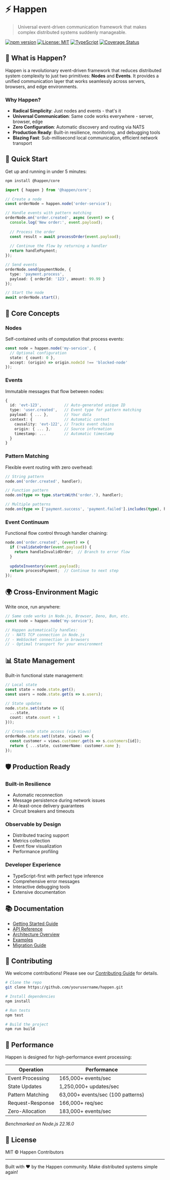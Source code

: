 # ⚡️ Happen

> Universal event-driven communication framework that makes complex distributed systems suddenly manageable.

[![npm version](https://img.shields.io/npm/v/@happen/core.svg)](https://www.npmjs.com/package/@happen/core)
[![License: MIT](https://img.shields.io/badge/License-MIT-blue.svg)](https://opensource.org/licenses/MIT)
[![TypeScript](https://img.shields.io/badge/%3C%2F%3E-TypeScript-blue.svg)](https://www.typescriptlang.org/)
[![Coverage Status](https://img.shields.io/codecov/c/github/yourusername/happen.svg)](https://codecov.io/gh/yourusername/happen)

## 🎯 What is Happen?

Happen is a revolutionary event-driven framework that reduces distributed system complexity to just two primitives: **Nodes** and **Events**. It provides a unified communication layer that works seamlessly across servers, browsers, and edge environments.

### Why Happen?

- **Radical Simplicity**: Just nodes and events - that's it
- **Universal Communication**: Same code works everywhere - server, browser, edge
- **Zero Configuration**: Automatic discovery and routing via NATS
- **Production Ready**: Built-in resilience, monitoring, and debugging tools
- **Blazing Fast**: Sub-millisecond local communication, efficient network transport

## 🚀 Quick Start

Get up and running in under 5 minutes:

```bash
npm install @happen/core
```

```typescript
import { happen } from '@happen/core';

// Create a node
const orderNode = happen.node('order-service');

// Handle events with pattern matching
orderNode.on('order.created', async (event) => {
  console.log('New order:', event.payload);
  
  // Process the order
  const result = await processOrder(event.payload);
  
  // Continue the flow by returning a handler
  return handlePayment;
});

// Send events
orderNode.send(paymentNode, {
  type: 'payment.process',
  payload: { orderId: '123', amount: 99.99 }
});

// Start the node
await orderNode.start();
```

## 🎨 Core Concepts

### Nodes
Self-contained units of computation that process events:

```typescript
const node = happen.node('my-service', {
  // Optional configuration
  state: { count: 0 },
  accept: (origin) => origin.nodeId !== 'blocked-node'
});
```

### Events
Immutable messages that flow between nodes:

```typescript
{
  id: 'evt-123',          // Auto-generated unique ID
  type: 'user.created',   // Event type for pattern matching
  payload: { ... },       // Your data
  context: {              // Automatic context
    causality: 'evt-122', // Tracks event chains
    origin: { ... },      // Source information
    timestamp: ...        // Automatic timestamp
  }
}
```

### Pattern Matching
Flexible event routing with zero overhead:

```typescript
// String pattern
node.on('order.created', handler);

// Function pattern
node.on(type => type.startsWith('order.'), handler);

// Multiple patterns
node.on(type => ['payment.success', 'payment.failed'].includes(type), handler);
```

### Event Continuum
Functional flow control through handler chaining:

```typescript
node.on('order.created', (event) => {
  if (!validateOrder(event.payload)) {
    return handleInvalidOrder;  // Branch to error flow
  }
  
  updateInventory(event.payload);
  return processPayment;  // Continue to next step
});
```

## 🌍 Cross-Environment Magic

Write once, run anywhere:

```typescript
// Same code works in Node.js, Browser, Deno, Bun, etc.
const node = happen.node('my-service');

// Happen automatically handles:
// - NATS TCP connection in Node.js
// - WebSocket connection in browsers
// - Optimal transport for your environment
```

## 📊 State Management

Built-in functional state management:

```typescript
// Local state
const state = node.state.get();
const users = node.state.get(s => s.users);

// State updates
node.state.set(state => ({
  ...state,
  count: state.count + 1
}));

// Cross-node state access (via Views)
orderNode.state.set((state, views) => {
  const customer = views.customer.get(s => s.customers[id]);
  return { ...state, customerName: customer.name };
});
```

## 🛡️ Production Ready

### Built-in Resilience
- Automatic reconnection
- Message persistence during network issues
- At-least-once delivery guarantees
- Circuit breakers and timeouts

### Observable by Design
- Distributed tracing support
- Metrics collection
- Event flow visualization
- Performance profiling

### Developer Experience
- TypeScript-first with perfect type inference
- Comprehensive error messages
- Interactive debugging tools
- Extensive documentation

## 📚 Documentation

- [Getting Started Guide](docs/getting-started.md)
- [API Reference](docs/api-reference.md)
- [Architecture Overview](docs/architecture.md)
- [Examples](examples/)
- [Migration Guide](docs/migration.md)

## 🤝 Contributing

We welcome contributions! Please see our [Contributing Guide](CONTRIBUTING.md) for details.

```bash
# Clone the repo
git clone https://github.com/yourusername/happen.git

# Install dependencies
npm install

# Run tests
npm test

# Build the project
npm run build
```

## 🚀 Performance

Happen is designed for high-performance event processing:

| Operation | Performance |
|-----------|-------------|
| Event Processing | 165,000+ events/sec |
| State Updates | 1,250,000+ updates/sec |
| Pattern Matching | 63,000+ events/sec (100 patterns) |
| Request-Response | 166,000+ req/sec |
| Zero-Allocation | 183,000+ events/sec |

*Benchmarked on Node.js 22.16.0*

## 📄 License

MIT © Happen Contributors

---

Built with ❤️ by the Happen community. Make distributed systems simple again!
